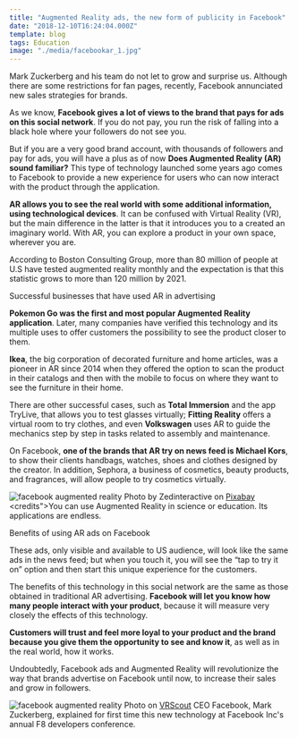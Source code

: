 ```yaml
---
title: "Augmented Reality ads, the new form of publicity in Facebook"
date: "2018-12-10T16:24:04.000Z"
template: blog
tags: Education
image: "./media/facebookar_1.jpg"
---
```


Mark Zuckerberg and his team do not let to grow and surprise us. Although there are some restrictions for fan pages, recently, Facebook
annunciated new sales strategies for brands.

As we know, **Facebook gives a lot of views to the brand that pays for ads on this social network**. If you do not pay, you run the risk
of falling into a black hole where your followers do not see you.

But if you are a very good brand account, with thousands of followers and pay for ads, you will have a plus as of now **Does Augmented
Reality (AR) sound familiar?** This type of technology launched some years ago comes to Facebook to provide a new experience for users who
can now interact with the product through the application.

**AR allows you to see the real world with some additional information, using technological devices**. It can be confused with Virtual
Reality (VR), but the main difference in the latter is that it introduces you to a created an imaginary world. With AR, you can explore a
product in your own space, wherever you are.

According to Boston Consulting Group, more than 80 million of people at U.S have tested augmented reality monthly and the expectation is
that this statistic grows to more than 120 million by 2021.

<title-2>Successful businesses that have used AR in advertising</title-2>

**Pokemon Go was the first and most popular Augmented Reality application**. Later, many companies have verified this technology and its
multiple uses to offer customers the possibility to see the product closer to them.

**Ikea**, the big corporation of decorated furniture and home articles, was a pioneer in AR since 2014 when they offered the option to
scan the product in their catalogs and then with the mobile to focus on where they want to see the furniture in their home.

There are other successful cases, such as **Total Immersion** and the app TryLive, that allows you to test glasses virtually; **Fitting
Reality** offers a virtual room to try clothes, and even **Volkswagen** uses AR to guide the mechanics step by step in tasks related to
assembly and maintenance.

On Facebook, **one of the brands that AR try on news feed is Michael Kors**, to show their clients handbags, watches, shoes and clothes
designed by the creator.  In addition, Sephora, a business of cosmetics, beauty products, and fragrances, will allow people to try
cosmetics virtually.

![facebook augmented reality](media/facebookar_2.jpg)
<credits>Photo by Zedinteractive on [Pixabay](https://pixabay.com/)</credits>
<credits">You can use Augmented Reality in science or education. Its applications are endless.</credits>

<title-2>Benefits of using AR ads on Facebook</title-2>

These ads, only visible and available to US audience, will look like the same ads in the news feed; but when you touch it, you will see
the “tap to try it on” option and then start this unique experience for the customers.

The benefits of this technology in this social network are the same as those obtained in traditional AR advertising. **Facebook will let you know how many people interact with your product**, because it will measure very closely the effects of this technology.

**Customers will trust and feel more loyal to your product and the brand because you give them the opportunity to see and know it**, as well as in the real world, how it works.

Undoubtedly, Facebook ads and Augmented Reality will revolutionize the way that brands advertise on Facebook until now, to increase their sales and grow in followers.

![facebook augmented reality](media/facebookar_3.png)
<credits>Photo on [VRScout](https://vrscout.com/)</credits>
<credits>CEO Facebook, Mark Zuckerberg, explained for first time this new technology at Facebook Inc's annual F8 developers conference.</credits>





